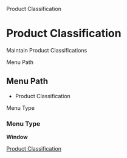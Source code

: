 
Product Classification
# Product Classification


Maintain Product Classifications

Menu Path
## Menu Path



- Product Classification

Menu Type
### Menu Type

**Window**


[Product Classification](../../window-product-classification.md)